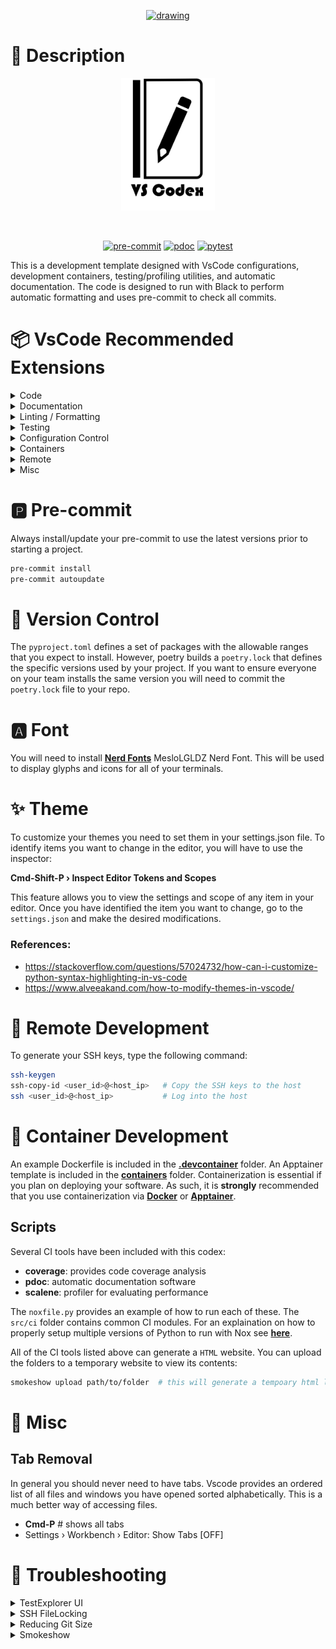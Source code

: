<p align="center">
  <a href="https://github.com/destin-v">
    <img src="https://drive.google.com/uc?export=view&id=1yFte-RASCcF1ahkYg1Jybavi-gWje8kp" alt="drawing" width="500"/>
  </a>
</p>

# 📒 Description
<p align="center">
  <img src="docs/pics/program_logo.png" alt="drawing" width="150"/>
</p>

<p align="center">
  <a href="https://devguide.python.org/versions/">              <img alt="" src="https://img.shields.io/badge/python-^3.10-blue?logo=python&logoColor=white"></a>
  <a href="https://docs.github.com/en/actions/quickstart">      <img alt="" src="https://img.shields.io/badge/CI-github-blue?logo=github&logoColor=white"></a>
  <a href="https://black.readthedocs.io/en/stable/index.html">  <img alt="" src="https://img.shields.io/badge/code%20style-black-blue"></a>
</p>

<p align="center">
  <a href="https://github.com/destin-v/vs_codex/actions/workflows/pre-commit.yml">  <img alt="pre-commit" src="https://github.com/destin-v/vs_codex/actions/workflows/pre-commit.yml/badge.svg"></a>
  <a href="https://github.com/destin-v/vs_codex/actions/workflows/pdoc.yml">        <img alt="pdoc" src="https://github.com/destin-v/vs_codex/actions/workflows/pdoc.yml/badge.svg"></a>
  <a href="https://github.com/destin-v/vs_codex/actions/workflows/pytest.yml">      <img alt="pytest" src="https://github.com/destin-v/vs_codex/actions/workflows/pytest.yml/badge.svg"></a>
</p>

This is a development template designed with VsCode configurations, development containers, testing/profiling utilities, and automatic documentation.  The code is designed to run with Black to perform automatic formatting and uses pre-commit to check all commits.

# 📦 VsCode Recommended Extensions


<details>
  <summary>Code</summary>

  * [Python](https://marketplace.visualstudio.com/items?itemName=ms-python.python)
</details>

<details>
  <summary>Documentation</summary>

  * [Automatic Doc String](https://marketplace.visualstudio.com/items?itemName=njpwerner.autodocstring)
  * [Markdown All in One](https://marketplace.visualstudio.com/items?itemName=yzhang.markdown-all-in-one)
  * [Markdown Extended](https://marketplace.visualstudio.com/items?itemName=jebbs.markdown-extended)
</details>

<details>
  <summary>Linting / Formatting</summary>

  * [Black](https://marketplace.visualstudio.com/items?itemName=ms-python.black-formatter)
  * [Pylance](https://marketplace.visualstudio.com/items?itemName=ms-python.vscode-pylance)
</details>

<details>
  <summary>Testing</summary>

  * [Python Test Explorer for Visual Studio](https://marketplace.visualstudio.com/items?itemName=LittleFoxTeam.vscode-python-test-adapter)
  * [Test Explorer UI](https://marketplace.visualstudio.com/items?itemName=hbenl.vscode-test-explorer)
</details>

<details>
  <summary>Configuration Control</summary>

  * [Git Graph](https://marketplace.visualstudio.com/items?itemName=mhutchie.git-graph)
</details>

<details>
  <summary>Containers</summary>

  * [Dev Containers](https://marketplace.visualstudio.com/items?itemName=ms-vscode-remote.remote-containers)
  * [Docker](https://marketplace.visualstudio.com/items?itemName=ms-azuretools.vscode-docker)
</details>

<details>
  <summary>Remote</summary>

  * [Remote - SSH](https://marketplace.visualstudio.com/items?itemName=ms-vscode-remote.remote-ssh)
  * [Remote - SSH: Editing Configuration Files](https://marketplace.visualstudio.com/items?itemName=ms-vscode-remote.remote-ssh)
  * [Remote Explorer](https://marketplace.visualstudio.com/items?itemName=ms-vscode.remote-explorer)
</details>

<details>
  <summary>Misc</summary>

  * [Back & Forth](https://marketplace.visualstudio.com/items?itemName=nick-rudenko.back-n-forth)
  * [Chronicler](https://marketplace.visualstudio.com/items?itemName=arcsine.chronicler)
  * [Material Icon Theme](https://marketplace.visualstudio.com/items?itemName=PKief.material-icon-theme)
  </details>

# 🅿 Pre-commit
Always install/update your pre-commit to use the latest versions prior to starting a project.

```bash
pre-commit install
pre-commit autoupdate
```

# 🎯 Version Control
The `pyproject.toml` defines a set of packages with the allowable ranges that you expect to install.  However, poetry builds a `poetry.lock` that defines the specific versions used by your project.  If you want to ensure everyone on your team installs the same version you will need to commit the `poetry.lock` file to your repo.

# 🅰 Font
You will need to install [**Nerd Fonts**]([containers/README.md](https://www.nerdfonts.com/)) MesloLGLDZ Nerd Font.  This will be used to display glyphs and icons for all of your terminals.

# ✨ Theme
To customize your themes you need to set them in your settings.json file.  To identify items you want to change in the editor, you will have to use the inspector:

**Cmd-Shift-P › Inspect Editor Tokens and Scopes**

This feature allows you to view the settings and scope of any item in your editor.  Once you have identified the item you want to change, go to the `settings.json` and make the desired modifications.

### References:
* https://stackoverflow.com/questions/57024732/how-can-i-customize-python-syntax-highlighting-in-vs-code
* https://www.alveeakand.com/how-to-modify-themes-in-vscode/

# 🐚 Remote Development
To generate your SSH keys, type the following command:

```bash
ssh-keygen
ssh-copy-id <user_id>@<host_ip>   # Copy the SSH keys to the host
ssh <user_id>@<host_ip>           # Log into the host
```

# 🐳 Container Development
An example Dockerfile is included in the [**.devcontainer**](.devcontainer/README.md) folder.  An Apptainer template is included in the [**containers**](containers/README.md) folder.  Containerization is essential if you plan on deploying your software.  As such, it is **strongly** recommended that you use containerization via [**Docker**](https://www.docker.com) or [**Apptainer**](https://apptainer.org).


## Scripts
Several CI tools have been included with this codex:

* **coverage**: provides code coverage analysis
* **pdoc**: automatic documentation software
* **scalene**: profiler for evaluating performance

The `noxfile.py` provides an example of how to run each of these.  The `src/ci` folder contains common CI modules.  For an explaination on how to properly setup multiple versions of Python to run with Nox see [**here**](https://sethmlarson.dev/nox-pyenv-all-python-versions).

All of the CI tools listed above can generate a `HTML` website.  You can upload the folders to a temporary website to view its contents:

```bash
smokeshow upload path/to/folder  # this will generate a tempoary html link
```

# 🧸 Misc
## Tab Removal
In general you should never need to have tabs.  Vscode provides an ordered list of all files and windows you have opened sorted alphabetically.  This is a much better way of accessing files.

* **Cmd-P** # shows all tabs
* Settings › Workbench › Editor: Show Tabs [OFF]

# 🔧 Troubleshooting

<details>
<summary>TestExplorer UI</summary>
To have TestExplorer UI properly detect your tests by pressing and selecting:

* **Shift-Cmd-P** › Python: Configure Tests › Pytests › <target_dir>

For a full explaination on how to properly setup the TestExplorer UI see [**here**](https://graycode.ie/blog/how-to-set-up-testing-explorer-with-python-pytest-in-vscode/).
</details>

<details>
<summary>SSH FileLocking</summary>
If performing remote development you may need to configure your file locking parameters depending on whether it is allowed on the host:

* Settings › Remote.SSH: Lockfiles In Tmp [ON]
* Settings › Remote.SSH: useFlock [OFF]
* **Cmd-Shift-P** › Remote-SSH: Kill VS Code Server on Host...

This will disable file locking and restart the remote VS Code host.  You will have to download all of your extensions once it reconnects with the server.

</details>

<details>
<summary>Reducing Git Size</summary>

To remove large files from a Git repo use [**BFG**](https://rtyley.github.io/bfg-repo-cleaner/).

```bash
# Remove the unwanted data from Git
brew install bfg                                        # installs everything you need
git clone --mirror git://example.com/some-big-repo.git  # clone a fresh copy of repo using --mirror
bfg --strip-blobs-bigger-than 1M some-big-repo.git      # remove files larger than a set size

# Now remove the untracked data
cd some-big-repo.git
git reflog expire --expire=now --all && git gc --prune=now --aggressive
git push
```
</details>

<details>
<summary>Smokeshow</summary>
If you are unable to utilize smokeshow make sure you are not behind a proxy.
</details>
